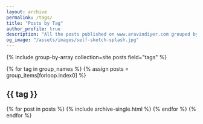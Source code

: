 ```yaml
---
layout: archive
permalink: /tags/
title: "Posts by Tag"
author_profile: true
description: "All the posts published on www.aravindiyer.com grouped by tag."
og_image: "/assets/images/self-sketch-splash.jpg"
---
```


{% include group-by-array collection=site.posts field="tags" %}

{% for tag in group_names %}
  {% assign posts = group_items[forloop.index0] %}
  <h2 id="{{ tag | slugify }}" class="archive__subtitle">{{ tag }}</h2>
  {% for post in posts %}
    {% include archive-single.html %}
  {% endfor %}
{% endfor %}
